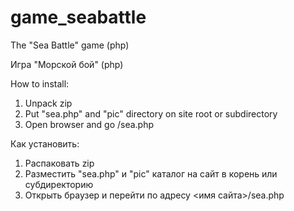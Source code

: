 # game_seabattle
The "Sea Battle" game (php)

Игра "Морской бой" (php)

How to install:
1. Unpack zip
2. Put "sea.php" and "pic" directory on site root or subdirectory
3. Open browser and go <site name>/sea.php

Как установить:
1. Распаковать zip
2. Разместить "sea.php" и "pic" каталог на сайт в корень или субдиректорию
3. Открыть браузер и перейти по адресу <имя сайта>/sea.php
